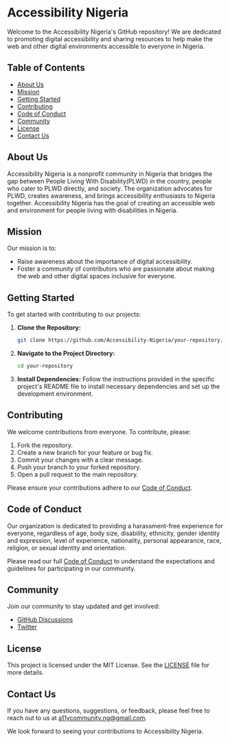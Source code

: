 # Accessibility Nigeria

Welcome to the Accessibility Nigeria's GitHub repository! We are dedicated to promoting digital accessibility and sharing resources to help make the web and other digital environments accessible to everyone in Nigeria.

## Table of Contents

- [About Us](#about-us)
- [Mission](#mission)
- [Getting Started](#getting-started)
- [Contributing](#contributing)
- [Code of Conduct](#code-of-conduct)
- [Community](#community)
- [License](#license)
- [Contact Us](#contact-us)

## About Us

Accessibility Nigeria is a nonprofit community in Nigeria that bridges the gap between People Living With Disability(PLWD) in the country, people who cater to PLWD directly, and society. The organization advocates for PLWD, creates awareness, and brings accessibility enthusiasts to Nigeria together. Accessibility Nigeria has the goal of creating an accessible web and environment for people living with disabilities in Nigeria.

## Mission

Our mission is to:
- Raise awareness about the importance of digital accessibility.
- Foster a community of contributors who are passionate about making the web and other digital spaces inclusive for everyone.

## Getting Started

To get started with contributing to our projects:

1. **Clone the Repository:**
   ```bash
   git clone https://github.com/Accessibility-Nigeria/your-repository.git
   ```
2. **Navigate to the Project Directory:**
   ```bash
   cd your-repository
   ```
3. **Install Dependencies:**
   Follow the instructions provided in the specific project's README file to install necessary dependencies and set up the development environment.

## Contributing

We welcome contributions from everyone. To contribute, please:

1. Fork the repository.
2. Create a new branch for your feature or bug fix.
3. Commit your changes with a clear message.
4. Push your branch to your forked repository.
5. Open a pull request to the main repository.

Please ensure your contributions adhere to our [Code of Conduct](#code-of-conduct).

## Code of Conduct

Our organization is dedicated to providing a harassment-free experience for everyone, regardless of age, body size, disability, ethnicity, gender identity and expression, level of experience, nationality, personal appearance, race, religion, or sexual identity and orientation.

Please read our full [Code of Conduct](CODE_OF_CONDUCT.md) to understand the expectations and guidelines for participating in our community.

## Community

Join our community to stay updated and get involved:

- [GitHub Discussions](https://github.com/AccessibilityNigeria/social-media/discussions)
- [Twitter](https://twitter.com/a11yngn)

## License

This project is licensed under the MIT License. See the [LICENSE](LICENSE) file for more details.

## Contact Us

If you have any questions, suggestions, or feedback, please feel free to reach out to us at [a11ycommunity.ng@gmail.com](mailto:a11ycommunity.ng@gmail.com).

We look forward to seeing your contributions to Accessibility Nigeria.
